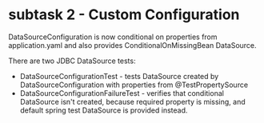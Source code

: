 # subtask 2 - Custom Configuration

DataSourceConfiguration is now conditional on properties from application.yaml and also provides ConditionalOnMissingBean 
DataSource.

There are two JDBC DataSource tests:
- DataSourceConfigurationTest - tests DataSource created by DataSourceConfiguration with properties from @TestPropertySource
- DataSourceConfigurationFailureTest - verifies that conditional DataSource isn't created, because required property 
is missing, and default spring test DataSource is provided instead.